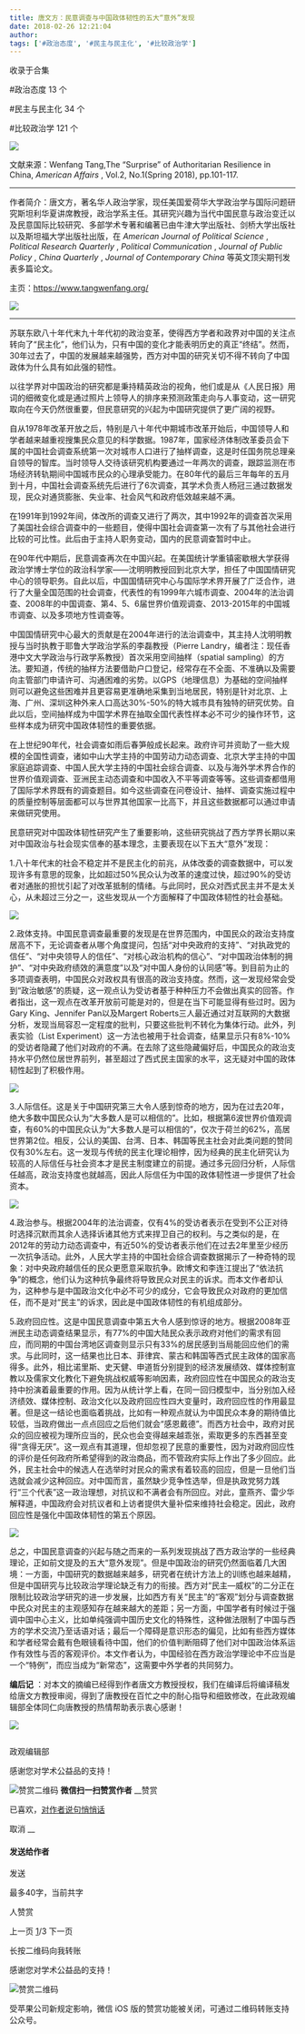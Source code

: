 ```yaml
---
title: 唐文方：民意调查与中国政体韧性的五大“意外”发现
date: 2018-02-26 12:21:04
author: 
tags: ['#政治态度', '#民主与民主化', '#比较政治学']
---
```



收录于合集

#政治态度 13 个

#民主与民主化 34 个

#比较政治学 121 个

<img src='/images/589/2.png' width='auto' />

文献来源：Wenfang Tang,The “Surprise” of Authoritarian Resilience in China,
_American Affairs_ , Vol.2, No.1(Spring 2018), pp.101-117.

  

 ****

作者简介：唐文方，著名华人政治学家，现任美国爱荷华大学政治学与国际问题研究斯坦利华夏讲席教授，政治学系主任。其研究兴趣为当代中国民意与政治变迁以及民意国际比较研究、多部学术专著和编著已由牛津大学出版社、剑桥大学出版社以及斯坦福大学出版社出版，在
_American Journal of Political Science_ , _Political Research Quarterly_ ,
_Political Communication_ , _Journal of Public Policy_ , _China Quarterly_ ,
_Journal of Contemporary China_ 等英文顶尖期刊发表多篇论文。

  

主页：https://www.tangwenfang.org/

  

![](/images/589/3.png)

  

 ****

苏联东欧八十年代末九十年代初的政治变革，使得西方学者和政界对中国的关注点转向了“民主化”，他们认为，只有中国的变化才能表明历史的真正“终结”。然而，
30年过去了，中国的发展越来越强势，西方对中国的研究关切不得不转向了中国政体为什么具有如此强的韧性。

  

以往学界对中国政治的研究都是秉持精英政治的视角，他们或是从《人民日报》用词的细微变化或是通过照片上领导人的排序来预测政策走向与人事变动，这一研究取向在今天仍然很重要，但民意研究的兴起为中国研究提供了更广阔的视野。

  

自从1978年改革开放之后，特别是八十年代中期城市改革开始后，中国领导人和学者越来越重视搜集民众意见的科学数据。1987年，国家经济体制改革委员会下属的中国社会调查系统第一次对城市人口进行了抽样调查，这是时任国务院总理亲自领导的智库。当时领导人交待该研究机构要通过一年两次的调查，跟踪监测在市场经济转轨期间中国城市民众的心理承受能力。在80年代的最后三年每年的五月到十月，中国社会调查系统先后进行了6次调查，其学术负责人杨冠三通过数据发现，民众对通货膨胀、失业率、社会风气和政府低效越来越不满。

  

在1991年到1992年间，体改所的调查又进行了两次，其中1992年的调查首次采用了美国社会综合调查中的一些题目，使得中国社会调查第一次有了与其他社会进行比较的可比性。此后由于主持人职务变动，国内的民意调查暂时中止。

  

在90年代中期后，民意调查再次在中国兴起。在美国统计学重镇密歇根大学获得政治学博士学位的政治科学家——沈明明教授回到北京大学，担任了中国国情研究中心的领导职务。自此以后，中国国情研究中心与国际学术界开展了广泛合作，进行了大量全国范围的社会调查，代表性的有1999年六城市调查、2004年的法治调查、2008年的中国调查、第4、5、6届世界价值观调查、2013-2015年的中国城市调查、以及多项地方性调查等。

  

中国国情研究中心最大的贡献是在2004年进行的法治调查中，其主持人沈明明教授与当时执教于耶鲁大学政治学系的李磊教授（Pierre
Landry，编者注：现任香港中文大学政治与行政学系教授）首次采用空间抽样（spatial
sampling）的方法。要知道，传统的抽样方法要借助户口登记，经常存在不全面、不准确以及需要向主管部门申请许可、沟通困难的劣势。以GPS（地理信息）为基础的空间抽样则可以避免这些困难并且更容易更准确地采集到当地居民，特别是针对北京、上海、广州、深圳这种外来人口高达30%-50%的特大城市具有独特的研究优势。自此以后，空间抽样成为中国学术界在抽取全国代表性样本必不可少的操作环节，这些样本成为研究中国政体韧性的重要依据。

  

在上世纪90年代，社会调查如雨后春笋般成长起来。政府许可并资助了一些大规模的全国性调查，诸如中山大学主持的中国劳动力动态调查、北京大学主持的中国家庭追踪调查、中国人民大学主持的中国社会综合调查、以及与海外学术界合作的世界价值观调查、亚洲民主动态调查和中国收入不平等调查等等。这些调查都借用了国际学术界既有的调查题目。如今这些调查在问卷设计、抽样、调查实施过程中的质量控制等层面都可以与世界其他国家一比高下，并且这些数据都可以通过申请来做研究使用。

民意研究对中国政体韧性研究产生了重要影响，这些研究挑战了西方学界长期以来对中国政治与社会现实信奉的基本理念，主要表现在以下五大“意外”发现：

  

1.八十年代末的社会不稳定并不是民主化的前兆，从体改委的调查数据中，可以发现许多有意思的现象，比如超过50%民众认为改革的速度过快，超过90%的受访者对通胀的担忧引起了对改革抵制的情绪。与此同时，民众对西式民主并不是太关心，从未超过三分之一，这些发现从一个方面解释了中国政体韧性的社会基础。

  

![](/images/589/4.png)

  

2.政体支持。中国民意调查最重要的发现是在世界范围内，中国民众的政治支持度居高不下，无论调查者从哪个角度提问，包括“对中央政府的支持”、“对执政党的信任”、“对中央领导人的信任”、“对核心政治机构的信心”、“对中国政治体制的拥护”、“对中央政府绩效的满意度”以及“对中国人身份的认同感”等。到目前为止的多项调查表明，中国民众对政权具有很高的政治支持度。然而，这一发现经常会受到“政治敏感”的质疑，这一观点认为受访者基于种种压力不会做出真实的回答。作者指出，这一观点在改革开放前可能是对的，但是在当下可能显得有些过时。因为Gary
King、Jennifer Pan以及Margert
Roberts三人最近通过对互联网的大数据分析，发现当局容忍一定程度的批判，只要这些批判不转化为集体行动。此外，列表实验（List
Experiment）这一方法也被用于社会调查，结果显示只有8%-10%的受访者隐藏了他们对政府的不满。在去除了这些隐藏偏好后，中国民众的政治支持水平仍然位居世界前列，甚至超过了西式民主国家的水平，这无疑对中国的政体韧性起到了积极作用。

  

![](/images/589/5.png)

  

3.人际信任。这是关于中国研究第三大令人感到惊奇的地方，因为在过去20年，绝大多数中国民众认为“大多数人是可以相信的”。比如，根据第6波世界价值观调查，有60%的中国民众认为“大多数人是可以相信的”，仅次于荷兰的62%，高居世界第2位。相反，公认的美国、台湾、日本、韩国等民主社会对此类问题的赞同仅有30%左右。这一发现与传统的民主化理论相悖，因为经典的民主化研究认为较高的人际信任与社会资本才是民主制度建立的前提。通过多元回归分析，人际信任越高，政治支持度也就越高，因此人际信任为中国的政体韧性进一步提供了社会资本。

  

![](/images/589/6.png)

  

4.政治参与。根据2004年的法治调查，仅有4%的受访者表示在受到不公正对待时选择沉默而其余人选择诉诸其他方式来捍卫自己的权利。与之类似的是，在2012年的劳动力动态调查中，有近50%的受访者表示他们在过去2年里至少经历一次抗争活动。此外，人民大学主持的中国社会综合调查数据揭示了一种奇特的现象：对中央政府越信任的民众更愿意采取抗争。欧博文和李连江提出了“依法抗争”的概念，他们认为这种抗争最终将导致民众对民主的诉求。而本文作者却认为，这种参与是中国政治文化中必不可少的成分，它会导致民众对政府的更加信任，而不是对“民主”的诉求，因此是中国政体韧性的有机组成部分。

5.政府回应性。这是中国民意调查中第五大令人感到惊讶的地方。根据2008年亚洲民主动态调查结果显示，有77%的中国大陆民众表示政府对他们的需求有回应，而同期的中国台湾地区调查则显示只有33%的居民感到当局能回应他们的需求。与此同时，这一结果也比日本、菲律宾、蒙古和韩国等西式民主政体的国家高得多。此外，相比诺里斯、史天健、申道哲分别提到的经济发展绩效、媒体控制宣教以及儒家文化教化下避免挑战权威等影响因素，政府回应性在中国民众的政治支持中扮演着最重要的作用。因为从统计学上看，在同一回归模型中，当分别加入经济绩效、媒体控制、政治文化以及政府回应性四大变量时，政府回应性的作用最显著。但是这一结论也面临着挑战，比如有一种观点就认为中国民众本身的期待值比较低，当政府做出一点点回应之后他们就会“感恩戴德”。而西方社会中，政府对民众的回应被视为理所应当的，民众也会变得越来越乖张，索取更多的东西甚至变得“贪得无厌”。这一观点有其道理，但却忽视了民意的重要性，因为对政府回应性的评价是任何政府所希望得到的政治商品，而不管政府实际上作出了多少回应。此外，民主社会中的候选人在选举时对民众的需求有着较高的回应，但是一旦他们当选就会减少这种回应。对中国而言，虽然缺少竞争性选举，但是执政党努力践行“三个代表”这一政治理想，对抗议和不满者会有所回应。对此，童燕齐、雷少华解释道，中国政府会对抗议者和上访者提供大量补偿来维持社会稳定。因此，政府回应性是强化中国政体韧性的第五个原因。

![](/images/589/7.png)

  

总之，中国民意调查的兴起与随之而来的一系列发现挑战了西方政治学的一些经典理论，正如前文提及的五大“意外发现”。但是中国政治的研究仍然面临着几大困境：一方面，中国研究的数据越来越多，研究者在统计方法上的训练也越来越精，但是中国研究与比较政治学理论缺乏有力的衔接。西方对“民主—威权”的二分正在限制比较政治学研究的进一步发展，比如西方有关“民主”的“客观”划分与调查数据中民众对民主的主观感知存在越来越大的差距；另一方面，中国学者有时候过于强调中国中心主义，比如单纯强调中国历史文化的特殊性，这种做法限制了中国与西方的学术交流乃至话语对话；最后一个障碍是意识形态的偏见，比如有些西方媒体和学者经常会戴有色眼镜看待中国，他们的价值判断阻碍了他们对中国政治体系运作有效性与否的客观评价。本文作者认为，中国经验在西方政治学理论中不应当是一个“特例”，而应当成为“新常态”，这需要中外学者的共同努力。

  

  

 **编后记**
：对本文的摘编已经得到作者唐文方教授授权，我们在编译后将编译稿发给唐文方教授审阅，得到了唐教授在百忙之中的耐心指导和细致修改，在此政观编辑部全体同仁向唐教授的热情帮助表示衷心感谢！

  

  

![](/images/589/8.png)

  

![]()

政观编辑部

感谢您对学术公益品的支持！

![赞赏二维码]() **微信扫一扫赞赏作者** __赞赏

已喜欢，[对作者说句悄悄话](javascript:;)

取消 __

#### 发送给作者

发送

最多40字，当前共字

[](javascript:;) 人赞赏

上一页 [1](javascript:;)/3 下一页

长按二维码向我转账

感谢您对学术公益品的支持！

![赞赏二维码]()

受苹果公司新规定影响，微信 iOS 版的赞赏功能被关闭，可通过二维码转账支持公众号。

